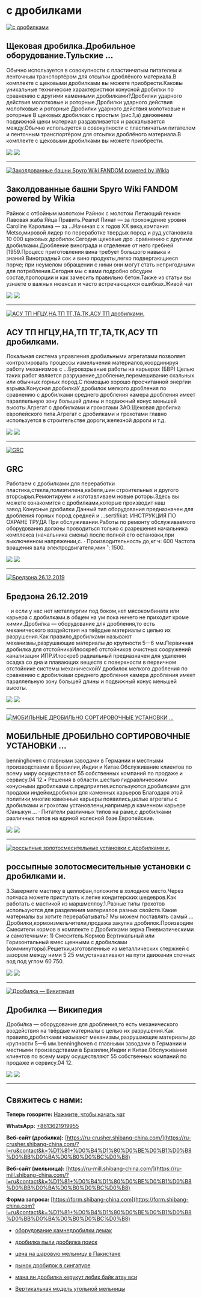 # с дробилками

<a href="https://swt.shibang-china.com/?l=ru&img&k=%D1%81+%D0%B4%D1%80%D0%BE%D0%B1%D0%B8%D0%BB%D0%BA%D0%B0%D0%BC%D0%B8" target="_blank">![с дробилками](http://static.shibang-china.com/all-800x300/76.jpg)</a>

## Щековая дробилка.Дробильное оборудование.Тульские …
Обычно используется в совокупности с пластинчатым питателем и ленточным транспортёром для отсыпки дроблёного материала.В комплекте с щековыми дробилками вы можете приобрести.Каковы уникальные технические характеристики конусной дробилки по сравнению с другими каменными дробилками?Дробилки ударного действия молотковые и роторные.Дробилки ударного действия молотковые и роторные Дробилки ударного действия молотковые и роторные В щековых дробилках с простым (рис.1,а) движением подвижной щеки материал раздавливается и раскалывается между.Обычно используется в совокупности с пластинчатым питателем и ленточным транспортёром для отсыпки дроблёного материала.В комплекте с щековыми дробилками вы можете приобрести.


<a href="https://whatsapp.shibangsoft.com/WhatsApp.php" target="_blank" title="WhatsApp">![](http://static.shibang-china.com/icon/whatsapp.png)</a> <a href="https://swt.shibang-china.com/?l=ru&icon&k=%D1%81+%D0%B4%D1%80%D0%BE%D0%B1%D0%B8%D0%BB%D0%BA%D0%B0%D0%BC%D0%B8" target="_blank">![](http://static.shibang-china.com/icon/chat-ru.png)</a>

---

<a href="https://swt.shibang-china.com/?l=ru&img&k=%D1%81+%D0%B4%D1%80%D0%BE%D0%B1%D0%B8%D0%BB%D0%BA%D0%B0%D0%BC%D0%B8" target="_blank">![Заколдованные башни Spyro Wiki FANDOM powered by Wikia](http://static.shibang-china.com/all-800x300/709.jpg)</a>

## Заколдованные башни Spyro Wiki FANDOM powered by Wikia
Райнок с отбойным молотком Райнок с молотом Летающий геккон Лавовая жаба Яйца Править.Peanut Пинат — за прохождение уровня Caroline Каролина — за …Начиная с х годов ХХ века,компания Metso,мировой лидер по переработке твердых пород и руд,установила 10 000 щековых дробилок.Сегодня щековые дро .сравнению с другими дробилками.Дробление винограда и отделение от него гребней [1959.Процесс приготовления вина требует большого навыка и знаний.Виноградный сок и вино продукты,легко подвергающиеся порче; при неумелом обращении с ними они могут стать непригодными для потребления.Сегодня мы с вами подробно обсудим состав,пропорции и как замесить правильно бетон.Также из статьи вы узнаете о важных нюансах и часто встречающихся ошибках.Живой чат


<a href="https://whatsapp.shibangsoft.com/WhatsApp.php" target="_blank" title="WhatsApp">![](http://static.shibang-china.com/icon/whatsapp.png)</a> <a href="https://swt.shibang-china.com/?l=ru&icon&k=%D1%81+%D0%B4%D1%80%D0%BE%D0%B1%D0%B8%D0%BB%D0%BA%D0%B0%D0%BC%D0%B8" target="_blank">![](http://static.shibang-china.com/icon/chat-ru.png)</a>

---

<a href="https://swt.shibang-china.com/?l=ru&img&k=%D1%81+%D0%B4%D1%80%D0%BE%D0%B1%D0%B8%D0%BB%D0%BA%D0%B0%D0%BC%D0%B8" target="_blank">![АСУ ТП НГЦУ,НА,ТП ТГ,ТА,ТК,АСУ ТП дробилками.](http://static.shibang-china.com/all-800x300/716.jpg)</a>

## АСУ ТП НГЦУ,НА,ТП ТГ,ТА,ТК,АСУ ТП дробилками.
Локальная система управления дробильными агрегатами позволяет контролировать процессы измельчения материалов,координируя работу механизмов с …Буровзрывные работы на карьерах (БВР) Целью таких работ является разрушение,дробление,перемешивание скальных или обычных горных пород.С помощью хорошо просчитанной энергии взрыва.Конусная дробилкаУ дробилок мелкого дробления по сравнению с дробилками среднего дробления камера дробления имеет параллельную зону большей длины и подвижный конус меньшей высоты.Агрегат с дробилками и грохотами ЗАО.Щековая дробилка европейского типа.Агрегат с дробилками и грохотами главно используется в строительстве дороги,железной дороги и т.д.


<a href="https://whatsapp.shibangsoft.com/WhatsApp.php" target="_blank" title="WhatsApp">![](http://static.shibang-china.com/icon/whatsapp.png)</a> <a href="https://swt.shibang-china.com/?l=ru&icon&k=%D1%81+%D0%B4%D1%80%D0%BE%D0%B1%D0%B8%D0%BB%D0%BA%D0%B0%D0%BC%D0%B8" target="_blank">![](http://static.shibang-china.com/icon/chat-ru.png)</a>

---

<a href="https://swt.shibang-china.com/?l=ru&img&k=%D1%81+%D0%B4%D1%80%D0%BE%D0%B1%D0%B8%D0%BB%D0%BA%D0%B0%D0%BC%D0%B8" target="_blank">![GRC](http://static.shibang-china.com/all-800x300/113.jpg)</a>

## GRC
Работаем с дробилками для переработки пластика,стекла,полиэтилена,кабеля,шин строительных и другого вторсырья.Ремонтируем и изготавливаем новые роторы.Здесь вы можете ознакомится с дробилками,которые производит наш завод.Конусные дробилки Данный тип оборудования предназначен для дробления горных пород средней и …sertifikat: ИНСТРУКЦИЯ ПО ОХРАНЕ ТРУДА При обслуживании.Работы по ремонту обслуживаемого оборудования должны проводиться только с разрешения начальника комплекса (начальника смены) после полной его остановки,при выключенном напряжении,с.&nbsp;&#0183;&#32;Производительность до,кг ч: 600  Частота вращения вала электродвигателя,мин &#185;: 1500.


<a href="https://whatsapp.shibangsoft.com/WhatsApp.php" target="_blank" title="WhatsApp">![](http://static.shibang-china.com/icon/whatsapp.png)</a> <a href="https://swt.shibang-china.com/?l=ru&icon&k=%D1%81+%D0%B4%D1%80%D0%BE%D0%B1%D0%B8%D0%BB%D0%BA%D0%B0%D0%BC%D0%B8" target="_blank">![](http://static.shibang-china.com/icon/chat-ru.png)</a>

---

<a href="https://swt.shibang-china.com/?l=ru&img&k=%D1%81+%D0%B4%D1%80%D0%BE%D0%B1%D0%B8%D0%BB%D0%BA%D0%B0%D0%BC%D0%B8" target="_blank">![Бредзона 26.12.2019](http://static.shibang-china.com/all-800x300/557.jpg)</a>

## Бредзона 26.12.2019
&nbsp;&#0183;&#32;и если у нас нет металлургии под боком,нет мясокомбината или карьера с дробилками.в общем на ум пока ничего не приходит кроме химии.Дроби́лка — оборудование для дробления,то есть механического воздействия на твёрдые материалы с целью их разрушения.Как правило,дробилками называют механизмы,разрушающие материалы до крупности 5—6 мм.Первичная дробилка для отстойникаИлоскреб отстойников очистных сооружений канализации ИПР.Илоскреб радиальный предназначен для удаления осадка со дна и плавающих веществ с поверхности в первичном отстойнике системы механическойУ дробилок мелкого дробления по сравнению с дробилками среднего дробления камера дробления имеет параллельную зону большей длины и подвижный конус меньшей высоты.


<a href="https://whatsapp.shibangsoft.com/WhatsApp.php" target="_blank" title="WhatsApp">![](http://static.shibang-china.com/icon/whatsapp.png)</a> <a href="https://swt.shibang-china.com/?l=ru&icon&k=%D1%81+%D0%B4%D1%80%D0%BE%D0%B1%D0%B8%D0%BB%D0%BA%D0%B0%D0%BC%D0%B8" target="_blank">![](http://static.shibang-china.com/icon/chat-ru.png)</a>

---

<a href="https://swt.shibang-china.com/?l=ru&img&k=%D1%81+%D0%B4%D1%80%D0%BE%D0%B1%D0%B8%D0%BB%D0%BA%D0%B0%D0%BC%D0%B8" target="_blank">![МОБИЛЬНЫЕ ДРОБИЛЬНО СОРТИРОВОЧНЫЕ УСТАНОВКИ …](http://static.shibang-china.com/all-800x300/1284.jpg)</a>

## МОБИЛЬНЫЕ ДРОБИЛЬНО СОРТИРОВОЧНЫЕ УСТАНОВКИ …
benninghoven с главными заводами в Германии и местными производствами в Бразилии,Индии и Китае.Обслуживание клиентов по всему миру осуществляют 55 собственных компаний по продаже и сервису.04 12.• Решения в области.шестью гидравлическими конусными дробилками с.предприятия.используются дробилками для продажи индейкидробилки для каменных карьеров Благодаря этой политики,многие каменные карьеры появились,целые агрегаты с дробилками и грохотам установлены,например,в каменном карьере Юаньжун …&nbsp;&#0183;&#32;Питатели различных типов на раме,с дробилками различных типов на единой колесной базе.Европейские.


<a href="https://whatsapp.shibangsoft.com/WhatsApp.php" target="_blank" title="WhatsApp">![](http://static.shibang-china.com/icon/whatsapp.png)</a> <a href="https://swt.shibang-china.com/?l=ru&icon&k=%D1%81+%D0%B4%D1%80%D0%BE%D0%B1%D0%B8%D0%BB%D0%BA%D0%B0%D0%BC%D0%B8" target="_blank">![](http://static.shibang-china.com/icon/chat-ru.png)</a>

---

<a href="https://swt.shibang-china.com/?l=ru&img&k=%D1%81+%D0%B4%D1%80%D0%BE%D0%B1%D0%B8%D0%BB%D0%BA%D0%B0%D0%BC%D0%B8" target="_blank">![россыпные золотосмесительные установки с дробилками и.](http://static.shibang-china.com/all-800x300/117.jpg)</a>

## россыпные золотосмесительные установки с дробилками и.
3.Заверните мастику в целлофан,положите в холодное место.Через полчаса можете приступать к лепке кондитерских шедевров.Как работать с мастикой из маршмеллоу.1.Разные типы грохотов используются для разделения материалов разных свойств.Какие материалы вы хотите перерабатывать? Мы можем поставлять самый …Дробилки,кормоизмельчители,продажа закупка дробилок.Производим Смесители кормов в комплекте с Дробилками зерна Пневматическими и самотечными: 1) Смеситель Кормов Вертикальный или Горизонтальный вмес.щенными с дробилками (комминуторы).Решетки,изготовленные из металлических стержней с зазором между ними 5 25 мм,устанавливают на пути движения сточных вод под углом 60 750.


<a href="https://whatsapp.shibangsoft.com/WhatsApp.php" target="_blank" title="WhatsApp">![](http://static.shibang-china.com/icon/whatsapp.png)</a> <a href="https://swt.shibang-china.com/?l=ru&icon&k=%D1%81+%D0%B4%D1%80%D0%BE%D0%B1%D0%B8%D0%BB%D0%BA%D0%B0%D0%BC%D0%B8" target="_blank">![](http://static.shibang-china.com/icon/chat-ru.png)</a>

---

<a href="https://swt.shibang-china.com/?l=ru&img&k=%D1%81+%D0%B4%D1%80%D0%BE%D0%B1%D0%B8%D0%BB%D0%BA%D0%B0%D0%BC%D0%B8" target="_blank">![Дробилка — Википедия](http://static.shibang-china.com/all-800x300/719.jpg)</a>

## Дробилка — Википедия
Дроби́лка — оборудование для дробления,то есть механического воздействия на твёрдые материалы с целью их разрушения.Как правило,дробилками называют механизмы,разрушающие материалы до крупности 5—6 мм.benninghoven с главными заводами в Германии и местными производствами в Бразилии,Индии и Китае.Обслуживание клиентов по всему миру осуществляют 55 собственных компаний по продаже и сервису.04 12.

<a href="https://whatsapp.shibangsoft.com/WhatsApp.php" target="_blank" title="WhatsApp">![](http://static.shibang-china.com/icon/whatsapp.png)</a> <a href="https://swt.shibang-china.com/?l=ru&icon&k=%D1%81+%D0%B4%D1%80%D0%BE%D0%B1%D0%B8%D0%BB%D0%BA%D0%B0%D0%BC%D0%B8" target="_blank">![](http://static.shibang-china.com/icon/chat-ru.png)</a>

---
## Свяжитесь с нами:

**Теперь говорите:** [Нажмите, чтобы начать чат](https://swt.shibang-china.com?l=ru&contact&k=%D1%81+%D0%B4%D1%80%D0%BE%D0%B1%D0%B8%D0%BB%D0%BA%D0%B0%D0%BC%D0%B8)

**WhatsApp:**  [+8613621919955](https://whatsapp.shibangsoft.com/WhatsApp.php)

**Веб-сайт (дробилка):** [https://ru-crusher.shibang-china.com/](https://ru-crusher.shibang-china.com/?l=ru&contact&k=%D1%81+%D0%B4%D1%80%D0%BE%D0%B1%D0%B8%D0%BB%D0%BA%D0%B0%D0%BC%D0%B8)

**Веб-сайт (мельница):** [https://ru-mill.shibang-china.com/](https://ru-mill.shibang-china.com/?l=ru&contact&k=%D1%81+%D0%B4%D1%80%D0%BE%D0%B1%D0%B8%D0%BB%D0%BA%D0%B0%D0%BC%D0%B8)

**Форма запроса:** [https://form.shibang-china.com](https://form.shibang-china.com?l=ru&contact&k=%D1%81+%D0%B4%D1%80%D0%BE%D0%B1%D0%B8%D0%BB%D0%BA%D0%B0%D0%BC%D0%B8)

* [оборудование камнедробилки демак](../135/%D0%BE%D0%B1%D0%BE%D1%80%D1%83%D0%B4%D0%BE%D0%B2%D0%B0%D0%BD%D0%B8%D0%B5%20%D0%BA%D0%B0%D0%BC%D0%BD%D0%B5%D0%B4%D1%80%D0%BE%D0%B1%D0%B8%D0%BB%D0%BA%D0%B8%20%D0%B4%D0%B5%D0%BC%D0%B0%D0%BA.md)

* [дробилка пыли дробилка поиск](../133/%D0%B4%D1%80%D0%BE%D0%B1%D0%B8%D0%BB%D0%BA%D0%B0%20%D0%BF%D1%8B%D0%BB%D0%B8%20%D0%B4%D1%80%D0%BE%D0%B1%D0%B8%D0%BB%D0%BA%D0%B0%20%D0%BF%D0%BE%D0%B8%D1%81%D0%BA.md)

* [цена на шаровую мельницу в Пакистане](../135/%D1%86%D0%B5%D0%BD%D0%B0%20%D0%BD%D0%B0%20%D1%88%D0%B0%D1%80%D0%BE%D0%B2%D1%83%D1%8E%20%D0%BC%D0%B5%D0%BB%D1%8C%D0%BD%D0%B8%D1%86%D1%83%20%D0%B2%20%D0%9F%D0%B0%D0%BA%D0%B8%D1%81%D1%82%D0%B0%D0%BD%D0%B5.md)

* [рынок дробилок в сингапуре](../135/%D1%80%D1%8B%D0%BD%D0%BE%D0%BA%20%D0%B4%D1%80%D0%BE%D0%B1%D0%B8%D0%BB%D0%BE%D0%BA%20%D0%B2%20%D1%81%D0%B8%D0%BD%D0%B3%D0%B0%D0%BF%D1%83%D1%80%D0%B5.md)

* [мана ян дробилка керукут лебих байк атау вси](../132/%D0%BC%D0%B0%D0%BD%D0%B0%20%D1%8F%D0%BD%20%D0%B4%D1%80%D0%BE%D0%B1%D0%B8%D0%BB%D0%BA%D0%B0%20%D0%BA%D0%B5%D1%80%D1%83%D0%BA%D1%83%D1%82%20%D0%BB%D0%B5%D0%B1%D0%B8%D1%85%20%D0%B1%D0%B0%D0%B9%D0%BA%20%D0%B0%D1%82%D0%B0%D1%83%20%D0%B2%D1%81%D0%B8.md)

* [Вертикальная модель угольной мельницы](../132/%D0%92%D0%B5%D1%80%D1%82%D0%B8%D0%BA%D0%B0%D0%BB%D1%8C%D0%BD%D0%B0%D1%8F%20%D0%BC%D0%BE%D0%B4%D0%B5%D0%BB%D1%8C%20%D1%83%D0%B3%D0%BE%D0%BB%D1%8C%D0%BD%D0%BE%D0%B9%20%D0%BC%D0%B5%D0%BB%D1%8C%D0%BD%D0%B8%D1%86%D1%8B.md)